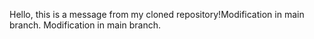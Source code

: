  Hello, this is a message from my cloned repository!Modification in main branch.
Modification in main branch.

